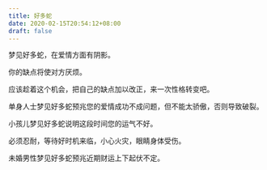 ```yaml
---
title: 好多蛇
date: 2020-02-15T20:54:12+08:00
draft: false
---
```


梦见好多蛇，在爱情方面有阴影。

你的缺点将使对方厌烦。

应该趁着这个机会，把自己的缺点加以改正，来一次性格转变吧。

单身人士梦见好多蛇预兆您的爱情成功不成问题，但不能太骄傲，否则导致破裂。

小孩儿梦见好多蛇说明这段时间您的运气不好。

必须忍耐，等待好时机来临，小心火灾，眼睛身体受伤。

未婚男性梦见好多蛇预兆近期财运上下起伏不定。

